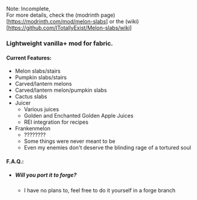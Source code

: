 Note: Incomplete,  
For more details, check the (modrinth page)[https://modrinth.com/mod/melon-slabs] or the (wiki)[https://github.com/ITotallyExist/Melon-slabs/wiki]

### Lightweight vanilla+ mod for fabric.

#### Current Features:
- Melon slabs/stairs
- Pumpkin slabs/stairs
- Carved/lantern melons
- Carved/lantern melon/pumpkin slabs
- Cactus slabs
- Juicer
    - Various juices
    - Golden and Enchanted Golden Apple Juices
    - REI integration for recipes
- Frankenmelon
    - ????????
    - Some things were never meant to be
    - Even my enemies don't deserve the blinding rage of a tortured soul

#### 

#### F.A.Q.:
- ##### Will you port it to forge?
    - I have no plans to, feel free to do it yourself in a forge branch
